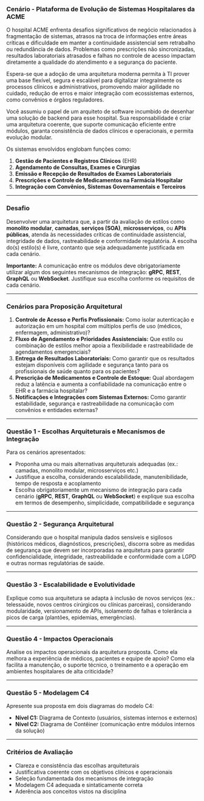 ### **Cenário - Plataforma de Evolução de Sistemas Hospitalares da ACME**

O hospital ACME enfrenta desafios significativos de negócio relacionados à fragmentação de sistemas, atrasos na troca de informações entre áreas críticas e dificuldade em manter a continuidade assistencial sem retrabalho ou redundância de dados. Problemas como prescrições não sincronizadas, resultados laboratoriais atrasados e falhas no controle de acesso impactam diretamente a qualidade do atendimento e a segurança do paciente. 

Espera-se que a adoção de uma arquitetura moderna permita à TI prover uma base flexível, segura e escalável para digitalizar integralmente os processos clínicos e administrativos, promovendo maior agilidade no cuidado, redução de erros e maior integração com ecossistemas externos, como convênios e órgãos reguladores.

Você assumiu o papel de um arquiteto de software incumbido de desenhar uma solução de backend para esse hospital. Sua responsabilidade é criar uma arquitetura coerente, que suporte comunicação eficiente entre módulos, garanta consistência de dados clínicos e operacionais, e permita evolução modular.

Os sistemas envolvidos englobam funções como:

1. **Gestão de Pacientes e Registros Clínicos** (EHR)
2. **Agendamento de Consultas, Exames e Cirurgias**
3. **Emissão e Recepção de Resultados de Exames Laboratoriais**
4. **Prescrições e Controle de Medicamentos na Farmácia Hospitalar**
5. **Integração com Convênios, Sistemas Governamentais e Terceiros**

---

### **Desafio**

Desenvolver uma arquitetura que, a partir da avaliação de estilos como **monolito modular**, **camadas**, **serviços (SOA)**, **microsserviços**, ou **APIs públicas**, atenda às necessidades críticas de continuidade assistencial, integridade de dados, rastreabilidade e conformidade regulatória. A escolha do(s) estilo(s) é livre, contanto que seja adequadamente justificada em cada cenário.

**Importante:** A comunicação entre os módulos deve obrigatoriamente utilizar algum dos seguintes mecanismos de integração: **gRPC**, **REST**, **GraphQL** ou **WebSocket**. Justifique sua escolha conforme os requisitos de cada cenário.

---

### **Cenários para Proposição Arquitetural**

1. **Controle de Acesso e Perfis Profissionais:** Como isolar autenticação e autorização em um hospital com múltiplos perfis de uso (médicos, enfermagem, administrativo)?
2. **Fluxo de Agendamento e Prioridades Assistenciais:** Que estilo ou combinação de estilos melhor apoia a flexibilidade e rastreabilidade de agendamentos emergenciais?
3. **Entrega de Resultados Laboratoriais:** Como garantir que os resultados estejam disponíveis com agilidade e segurança tanto para os profissionais de saúde quanto para os pacientes?
4. **Prescrição de Medicamentos e Controle de Estoque:** Qual abordagem reduz a latência e aumenta a confiabilidade na comunicação entre o EHR e a farmácia hospitalar?
5. **Notificações e Integrações com Sistemas Externos:** Como garantir estabilidade, segurança e rastreabilidade na comunicação com convênios e entidades externas?

---

### **Questão 1 - Escolhas Arquiteturais e Mecanismos de Integração**

Para os cenários apresentados:

* Proponha uma ou mais alternativas arquiteturais adequadas (ex.: camadas, monolito modular, microsserviços etc.)
* Justifique a escolha, considerando escalabilidade, manutenibilidade, tempo de resposta e acoplamento
* Escolha obrigatoriamente um mecanismo de integração para cada cenário (**gRPC**, **REST**, **GraphQL** ou **WebSocket**) e explique sua escolha em termos de desempenho, simplicidade, compatibilidade e segurança

---

### **Questão 2 - Segurança Arquitetural**

Considerando que o hospital manipula dados sensíveis e sigilosos (históricos médicos, diagnósticos, prescrições), discorra sobre as medidas de segurança que devem ser incorporadas na arquitetura para garantir confidencialidade, integridade, rastreabilidade e conformidade com a LGPD e outras normas regulatórias de saúde.

---

### **Questão 3 - Escalabilidade e Evolutividade**

Explique como sua arquitetura se adapta à inclusão de novos serviços (ex.: telessaúde, novos centros cirúrgicos ou clínicas parceiras), considerando modularidade, versionamento de APIs, isolamento de falhas e tolerância a picos de carga (plantões, epidemias, emergências).

---

### **Questão 4 - Impactos Operacionais**

Analise os impactos operacionais da arquitetura proposta. Como ela melhora a experiência de médicos, pacientes e equipe de apoio? Como ela facilita a manutenção, o suporte técnico, o treinamento e a operação em ambientes hospitalares de alta criticidade?

---

### **Questão 5 - Modelagem C4**

Apresente sua proposta em dois diagramas do modelo C4:

* **Nível C1:** Diagrama de Contexto (usuários, sistemas internos e externos)
* **Nível C2:** Diagrama de Contêiner (comunicação entre módulos internos da solução)

---

### **Critérios de Avaliação**

* Clareza e consistência das escolhas arquiteturais
* Justificativa coerente com os objetivos clínicos e operacionais
* Seleção fundamentada dos mecanismos de integração
* Modelagem C4 adequada e sintaticamente correta
* Aderência aos conceitos vistos na disciplina
